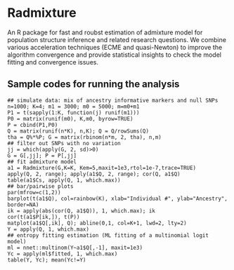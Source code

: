 # Radmixture

An R package for fast and roubst estimation of admixture model for population structure inference and related research questions. We combine various acceleration techniques (ECME and quasi-Newton) to improve the algorithm convergence and provide statistical insights to check the model fitting
and convergence issues.


## Sample codes for running the analysis
```
## simulate data: mix of ancestry informative markers and null SNPs
n=1000; K=4; m1 = 3000; m0 = 5000; m=m0+m1
P1 = t(sapply(1:K, function(j) runif(m1)))
P0 = matrix(runif(m0), K,m0, byrow=TRUE)
P = cbind(P1,P0)
Q = matrix(runif(n*K), n,K); Q = Q/rowSums(Q)
tha = Q%*%P; G = matrix(rbinom(n*m, 2, tha), n,m)
## filter out SNPs with no variation
jj = which(apply(G, 2, sd)>0)
G = G[,jj]; P = P[,jj]
## fit admixture model
a1 = Radmixture(G,K=K, Kem=5,maxit=1e3,rtol=1e-7,trace=TRUE)
apply(Q, 2, range); apply(a1$Q, 2, range); cor(Q, a1$Q)
table(a1$Cs, apply(Q, 1, which.max))
## bar/pairwise plots
par(mfrow=c(1,2))
barplot(t(a1$Q), col=rainbow(K), xlab="Individual #", ylab="Ancestry", border=NA)
ik = apply(abs(cor(Q, a1$Q)), 1, which.max); ik
cor(t(a1$P[ik,]), t(P))
matplot(a1$Q[,ik], Q); abline(0,1, col=K+1, lwd=2, lty=2)
Y = apply(Q, 1, which.max)
## entropy fitting estimation (ML fitting of a multinomial logit model)
ml = nnet::multinom(Y~a1$Q[,-1], maxit=1e3)
Yc = apply(ml$fitted, 1, which.max)
table(Y, Yc); mean(Yc!=Y)
```
